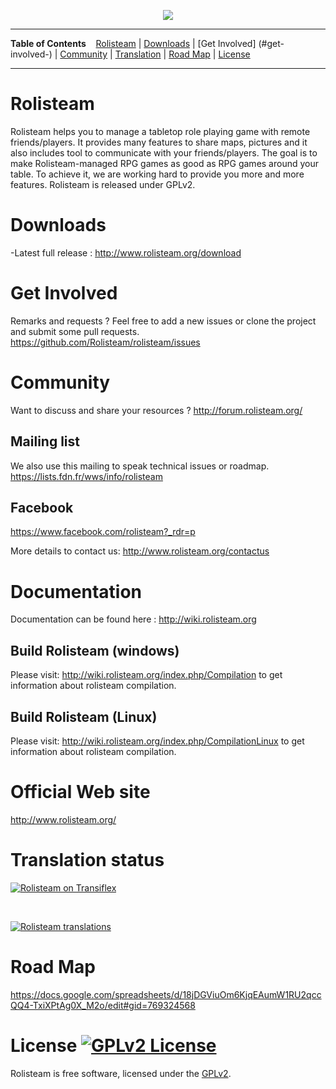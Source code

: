 <p align='center'><img src="https://raw.githubusercontent.com/Rolisteam/rolisteam/master/resources/logo/1000-rolisteam.png"/></p>

---

**Table of Contents** &nbsp;&nbsp; [Rolisteam](#rolisteam) | [Downloads](#downloads) | [Get Involved] (#get-involved-) | [Community](#community) | [Translation](#translation-status-) | [Road Map](#road-map-) | [License](#license-)

---

# Rolisteam

Rolisteam helps you to manage a tabletop role playing game with remote friends/players. It provides many features to share maps, pictures and it also includes tool to communicate with your friends/players. The goal is to make Rolisteam-managed RPG games as good as RPG games around your table. To achieve it, we are working hard to provide you more and more features. Rolisteam is released under GPLv2. 

# Downloads

-Latest full release : http://www.rolisteam.org/download<br>



# Get Involved

Remarks and requests ?  Feel free to add a new issues or clone the project and submit some pull requests.
https://github.com/Rolisteam/rolisteam/issues

# Community

Want to discuss and share your resources ? http://forum.rolisteam.org/

## Mailing list
We also use this mailing to speak technical issues or roadmap.
https://lists.fdn.fr/wws/info/rolisteam

## Facebook 
https://www.facebook.com/rolisteam?_rdr=p

More details to contact us: http://www.rolisteam.org/contactus


# Documentation

Documentation can be found here : http://wiki.rolisteam.org

##  Build Rolisteam (windows) 
Please visit: http://wiki.rolisteam.org/index.php/Compilation
to get information about rolisteam compilation. 

##  Build Rolisteam (Linux) 
Please visit: http://wiki.rolisteam.org/index.php/CompilationLinux
to get information about rolisteam compilation. 

# Official Web site

http://www.rolisteam.org/

# Translation status

[![Rolisteam on Transiflex](https://ds0k0en9abmn1.cloudfront.net/static/charts/images/tx-logo-micro.646b0065fce6.png)](https://www.transifex.com/projects/p/rolisteam/)

<br>

[![Rolisteam translations](https://www.transifex.com/projects/p/rolisteam/resource/rolisteamts/chart/image_png/)](https://www.transifex.com/projects/p/rolisteam/)

# Road Map

https://docs.google.com/spreadsheets/d/18jDGViuOm6KjqEAumW1RU2qccQQ4-TxiXPtAg0X_M2o/edit#gid=769324568


# License [![GPLv2 License](https://img.shields.io/badge/License-GPLv2-blue.svg)](https://github.com/Rolisteam/Rolisteam/blob/master/COPYING)

Rolisteam is free software, licensed under the [GPLv2](https://github.com/Rolisteam/Rolisteam/blob/master/COPYING).
